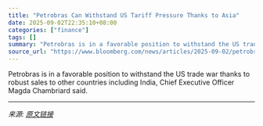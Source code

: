 ```yaml
---
title: "Petrobras Can Withstand US Tariff Pressure Thanks to Asia"
date: 2025-09-02T22:35:10+08:00
categories: ["finance"]
tags: []
summary: "Petrobras is in a favorable position to withstand the US trade war thanks to robust sales to other countries including India, Chief Executive Officer Magda Chambriard said."
source_url: "https://www.bloomberg.com/news/articles/2025-09-02/petrobras-can-withstand-trade-war-and-sees-india-as-key-market"
---
```


Petrobras is in a favorable position to withstand the US trade war thanks to robust sales to other countries including India, Chief Executive Officer Magda Chambriard said.

---

*来源: [原文链接](https://www.bloomberg.com/news/articles/2025-09-02/petrobras-can-withstand-trade-war-and-sees-india-as-key-market)*
